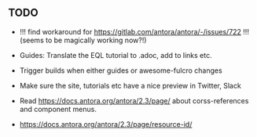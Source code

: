 ## TODO

- !!! find workaround for https://gitlab.com/antora/antora/-/issues/722 !!!
  (seems to be magically working now?!)
- Guides: Translate the EQL tutorial to .adoc, add to links etc.
- Trigger builds when either guides or awesome-fulcro changes
- Make sure the site, tutorials etc have a nice preview in Twitter, Slack

- Read https://docs.antora.org/antora/2.3/page/ about corss-references and component menus.
- https://docs.antora.org/antora/2.3/page/resource-id/

